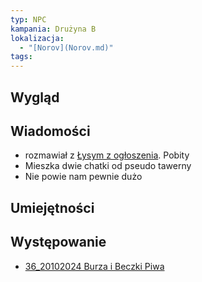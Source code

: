 ```yaml
---
typ: NPC
kampania: Drużyna B
lokalizacja:
  - "[Norov](Norov.md)"
tags: 
---
```


## Wygląd

## Wiadomości
- rozmawiał z [Łysym z ogłoszenia](./Poszukiwany%20go%C5%9B%C4%87.md). Pobity
- Mieszka dwie chatki od pseudo tawerny
- Nie powie nam pewnie dużo

## Umiejętności

## Występowanie
- [36_20102024 Burza i Beczki Piwa](../sesje/36_20102024%20Burza%20i%20Beczki%20Piwa.md)





